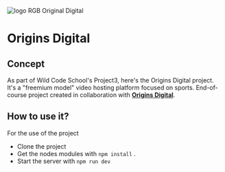 


![logo RGB Original Digital](https://github.com/WildCodeSchool/2023-02-JS-Reims-project-3-origins-digital/assets/120447954/0592c73c-9721-408d-ba25-27bb3cfb50c2)

Origins Digital
=======


## Concept

As part of Wild Code School's Project3, here's the Origins Digital project. 
It's a "freemium model" video hosting platform focused on sports.
End-of-course project created in collaboration with <a href="https://www.origins-digital.com/">**Origins Digital**</a>.

## How to use it?
For the use of the project
 - Clone the project
 - Get the nodes modules with 	```npm install``` . 
 - Start the server with 	```npm run dev```


